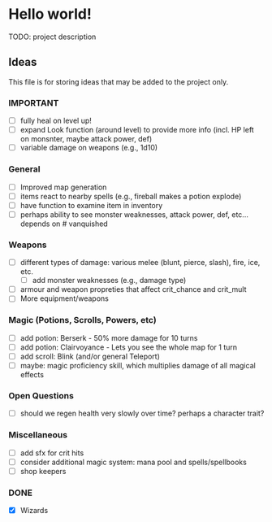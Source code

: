 # Hello world!

TODO: project description

## Ideas

This file is for storing ideas that may be added to the project only.

### IMPORTANT
- [ ] fully heal on level up!
- [ ] expand Look function (around level) to provide more info (incl. HP left on monsnter, maybe attack power, def)
- [ ] variable damage on weapons (e.g., 1d10)

### General
- [ ] Improved map generation
- [ ] items react to nearby spells (e.g., fireball makes a potion explode)
- [ ] have function to examine item in inventory
- [ ] perhaps ability to see monster weaknesses, attack power, def, etc... depends on # vanquished

### Weapons
- [ ] different types of damage: various melee (blunt, pierce, slash), fire, ice, etc.
  - [ ] add monster weaknesses (e.g., damage type)
- [ ] armour and weapon propreties that affect crit_chance and crit_mult
- [ ] More equipment/weapons

### Magic (Potions, Scrolls, Powers, etc)
- [ ] add potion: Berserk - 50% more damage for 10 turns
- [ ] add potion: Clairvoyance - Lets you see the whole map for 1 turn
- [ ] add scroll: Blink (and/or general Teleport)
- [ ] maybe: magic proficiency skill, which multiplies damage of all magical effects

### Open Questions
- [ ] should we regen health very slowly over time? perhaps a character trait?

### Miscellaneous
- [ ] add sfx for crit hits
- [ ] consider additional magic system: mana pool and spells/spellbooks
- [ ] shop keepers

### DONE
- [x] Wizards
